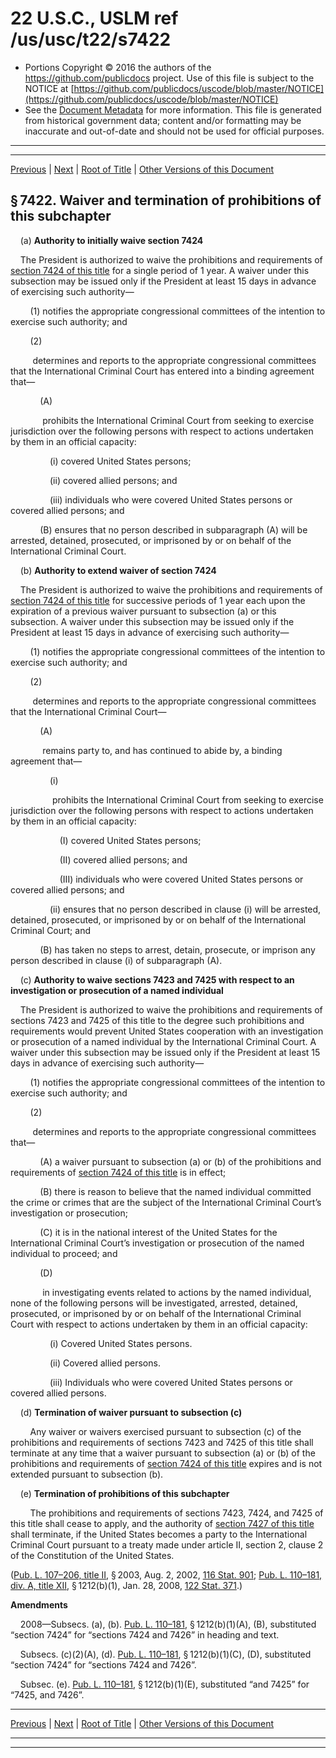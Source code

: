 ---
---

# 22 U.S.C., USLM ref /us/usc/t22/s7422

* Portions Copyright © 2016 the authors of the https://github.com/publicdocs project.
  Use of this file is subject to the NOTICE at [https://github.com/publicdocs/uscode/blob/master/NOTICE](https://github.com/publicdocs/uscode/blob/master/NOTICE)
* See the [Document Metadata](././../../../../..//README.md) for more information.
  This file is generated from historical government data; content and/or formatting may be inaccurate and out-of-date and should not be used for official purposes.

----------
----------

[Previous](./../../../../..//us/usc/t22/ch81/schII/m__us_usc_t22_s7421.md) | [Next](./../../../../..//us/usc/t22/ch81/schII/m__us_usc_t22_s7423.md) | [Root of Title](./../../../../../) | [Other Versions of this Document](https://publicdocs.github.io/go/links?ns=uslm&ref=%2Fus%2Fusc%2Ft22%2Fs7422)

## § 7422. Waiver and termination of prohibitions of this subchapter

    (a) __Authority to initially waive section 7424__ 

    The President is authorized to waive the prohibitions and requirements of [section 7424 of this title][/us/usc/t22/s7424] for a single period of 1 year. A waiver under this subsection may be issued only if the President at least 15 days in advance of exercising such authority—

        (1) notifies the appropriate congressional committees of the intention to exercise such authority; and

        (2)

         determines and reports to the appropriate congressional committees that the International Criminal Court has entered into a binding agreement that—

            (A)

             prohibits the International Criminal Court from seeking to exercise jurisdiction over the following persons with respect to actions undertaken by them in an official capacity:

                (i) covered United States persons;

                (ii) covered allied persons; and

                (iii) individuals who were covered United States persons or covered allied persons; and

            (B) ensures that no person described in subparagraph (A) will be arrested, detained, prosecuted, or imprisoned by or on behalf of the International Criminal Court.

    (b) __Authority to extend waiver of section 7424__ 

    The President is authorized to waive the prohibitions and requirements of [section 7424 of this title][/us/usc/t22/s7424] for successive periods of 1 year each upon the expiration of a previous waiver pursuant to subsection (a) or this subsection. A waiver under this subsection may be issued only if the President at least 15 days in advance of exercising such authority—

        (1) notifies the appropriate congressional committees of the intention to exercise such authority; and

        (2)

         determines and reports to the appropriate congressional committees that the International Criminal Court—

            (A)

             remains party to, and has continued to abide by, a binding agreement that—

                (i)

                 prohibits the International Criminal Court from seeking to exercise jurisdiction over the following persons with respect to actions undertaken by them in an official capacity:

                    (I) covered United States persons;

                    (II) covered allied persons; and

                    (III) individuals who were covered United States persons or covered allied persons; and

                (ii) ensures that no person described in clause (i) will be arrested, detained, prosecuted, or imprisoned by or on behalf of the International Criminal Court; and

            (B) has taken no steps to arrest, detain, prosecute, or imprison any person described in clause (i) of subparagraph (A).

    (c) __Authority to waive sections 7423 and 7425 with respect to an investigation or prosecution of a named individual__ 

    The President is authorized to waive the prohibitions and requirements of sections 7423 and 7425 of this title to the degree such prohibitions and requirements would prevent United States cooperation with an investigation or prosecution of a named individual by the International Criminal Court. A waiver under this subsection may be issued only if the President at least 15 days in advance of exercising such authority—

        (1) notifies the appropriate congressional committees of the intention to exercise such authority; and

        (2)

         determines and reports to the appropriate congressional committees that—

            (A) a waiver pursuant to subsection (a) or (b) of the prohibitions and requirements of [section 7424 of this title][/us/usc/t22/s7424] is in effect;

            (B) there is reason to believe that the named individual committed the crime or crimes that are the subject of the International Criminal Court’s investigation or prosecution;

            (C) it is in the national interest of the United States for the International Criminal Court’s investigation or prosecution of the named individual to proceed; and

            (D)

             in investigating events related to actions by the named individual, none of the following persons will be investigated, arrested, detained, prosecuted, or imprisoned by or on behalf of the International Criminal Court with respect to actions undertaken by them in an official capacity:

                (i) Covered United States persons.

                (ii) Covered allied persons.

                (iii) Individuals who were covered United States persons or covered allied persons.

    (d) __Termination of waiver pursuant to subsection (c)__ 

        Any waiver or waivers exercised pursuant to subsection (c) of the prohibitions and requirements of sections 7423 and 7425 of this title shall terminate at any time that a waiver pursuant to subsection (a) or (b) of the prohibitions and requirements of [section 7424 of this title][/us/usc/t22/s7424] expires and is not extended pursuant to subsection (b).

    (e) __Termination of prohibitions of this subchapter__ 

        The prohibitions and requirements of sections 7423, 7424, and 7425 of this title shall cease to apply, and the authority of [section 7427 of this title][/us/usc/t22/s7427] shall terminate, if the United States becomes a party to the International Criminal Court pursuant to a treaty made under article II, section 2, clause 2 of the Constitution of the United States.

([Pub. L. 107–206, title II][/us/pl/107/206/tII], § 2003, Aug. 2, 2002, [116 Stat. 901][/us/stat/116/901]; [Pub. L. 110–181, div. A, title XII][/us/pl/110/181/dA/tXII], § 1212(b)(1), Jan. 28, 2008, [122 Stat. 371][/us/stat/122/371].)

 __Amendments__ 

    2008—Subsecs. (a), (b). [Pub. L. 110–181][/us/pl/110/181], § 1212(b)(1)(A), (B), substituted “section 7424” for “sections 7424 and 7426” in heading and text.

    Subsecs. (c)(2)(A), (d). [Pub. L. 110–181][/us/pl/110/181], § 1212(b)(1)(C), (D), substituted “section 7424” for “sections 7424 and 7426”.

    Subsec. (e). [Pub. L. 110–181][/us/pl/110/181], § 1212(b)(1)(E), substituted “and 7425” for “7425, and 7426”.

----------

[Previous](./../../../../..//us/usc/t22/ch81/schII/m__us_usc_t22_s7421.md) | [Next](./../../../../..//us/usc/t22/ch81/schII/m__us_usc_t22_s7423.md) | [Root of Title](./../../../../../) | [Other Versions of this Document](https://publicdocs.github.io/go/links?ns=uslm&ref=%2Fus%2Fusc%2Ft22%2Fs7422)

----------
----------

[/us/usc/t22/s7424]: https://publicdocs.github.io/go/links?ns=uslm&ref=%2Fus%2Fusc%2Ft22%2Fs7424
[/us/usc/t22/s7424]: https://publicdocs.github.io/go/links?ns=uslm&ref=%2Fus%2Fusc%2Ft22%2Fs7424
[/us/usc/t22/s7424]: https://publicdocs.github.io/go/links?ns=uslm&ref=%2Fus%2Fusc%2Ft22%2Fs7424
[/us/usc/t22/s7424]: https://publicdocs.github.io/go/links?ns=uslm&ref=%2Fus%2Fusc%2Ft22%2Fs7424
[/us/usc/t22/s7427]: https://publicdocs.github.io/go/links?ns=uslm&ref=%2Fus%2Fusc%2Ft22%2Fs7427
[/us/pl/107/206/tII]: https://publicdocs.github.io/go/links?ns=uslm&ref=%2Fus%2Fpl%2F107%2F206%2FtII
[/us/stat/116/901]: https://publicdocs.github.io/go/links?ns=uslm&ref=%2Fus%2Fstat%2F116%2F901
[/us/pl/110/181/dA/tXII]: https://publicdocs.github.io/go/links?ns=uslm&ref=%2Fus%2Fpl%2F110%2F181%2FdA%2FtXII
[/us/stat/122/371]: https://publicdocs.github.io/go/links?ns=uslm&ref=%2Fus%2Fstat%2F122%2F371
[/us/pl/110/181]: https://publicdocs.github.io/go/links?ns=uslm&ref=%2Fus%2Fpl%2F110%2F181
[/us/pl/110/181]: https://publicdocs.github.io/go/links?ns=uslm&ref=%2Fus%2Fpl%2F110%2F181
[/us/pl/110/181]: https://publicdocs.github.io/go/links?ns=uslm&ref=%2Fus%2Fpl%2F110%2F181


